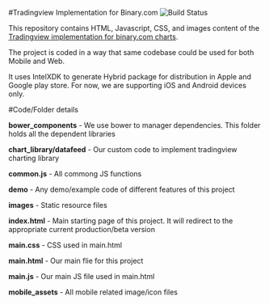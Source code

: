 #Tradingview Implementation for Binary.com ![Build Status](https://travis-ci.org/binary-com/tradingview.svg?branch=master)

This repository contains HTML, Javascript, CSS, and images content of the [Tradingview implementation for binary.com charts](http://binary-com.github.io/tradingview).

The project is coded in a way that same codebase could be used for both Mobile and Web.

It uses IntelXDK to generate Hybrid package for distribution in Apple and Google play store. For now, we are supporting iOS and Android devices only.

#Code/Folder details

<strong>bower_components</strong> - We use bower to manager dependencies. This folder holds all the dependent libraries

<strong>chart_library/datafeed</strong> - Our custom code to implement tradingview charting library

<strong>common.js</strong> - All commong JS functions

<strong>demo</strong> - Any demo/example code of different features of this project

<strong>images</strong> - Static resource files

<strong>index.html</strong> - Main starting page of this project. It will redirect to the appropriate current production/beta version

<strong>main.css</strong> - CSS used in main.html

<strong>main.html</strong> - Our main flie for this project

<strong>main.js</strong> - Our main JS file used in main.html

<strong>mobile_assets</strong> - All mobile related image/icon files
